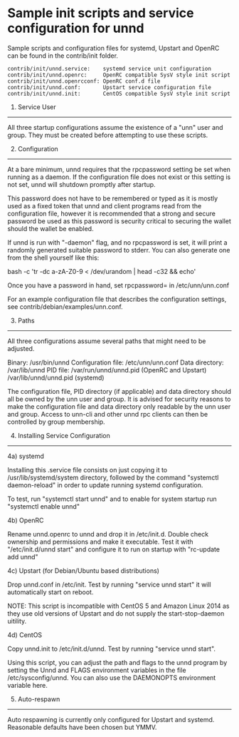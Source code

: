 Sample init scripts and service configuration for unnd
==========================================================

Sample scripts and configuration files for systemd, Upstart and OpenRC
can be found in the contrib/init folder.

    contrib/init/unnd.service:    systemd service unit configuration
    contrib/init/unnd.openrc:     OpenRC compatible SysV style init script
    contrib/init/unnd.openrcconf: OpenRC conf.d file
    contrib/init/unnd.conf:       Upstart service configuration file
    contrib/init/unnd.init:       CentOS compatible SysV style init script

1. Service User
---------------------------------

All three startup configurations assume the existence of a "unn" user
and group.  They must be created before attempting to use these scripts.

2. Configuration
---------------------------------

At a bare minimum, unnd requires that the rpcpassword setting be set
when running as a daemon.  If the configuration file does not exist or this
setting is not set, unnd will shutdown promptly after startup.

This password does not have to be remembered or typed as it is mostly used
as a fixed token that unnd and client programs read from the configuration
file, however it is recommended that a strong and secure password be used
as this password is security critical to securing the wallet should the
wallet be enabled.

If unnd is run with "-daemon" flag, and no rpcpassword is set, it will
print a randomly generated suitable password to stderr.  You can also
generate one from the shell yourself like this:

bash -c 'tr -dc a-zA-Z0-9 < /dev/urandom | head -c32 && echo'

Once you have a password in hand, set rpcpassword= in /etc/unn/unn.conf

For an example configuration file that describes the configuration settings,
see contrib/debian/examples/unn.conf.

3. Paths
---------------------------------

All three configurations assume several paths that might need to be adjusted.

Binary:              /usr/bin/unnd
Configuration file:  /etc/unn/unn.conf
Data directory:      /var/lib/unnd
PID file:            /var/run/unnd/unnd.pid (OpenRC and Upstart)
                     /var/lib/unnd/unnd.pid (systemd)

The configuration file, PID directory (if applicable) and data directory
should all be owned by the unn user and group.  It is advised for security
reasons to make the configuration file and data directory only readable by the
unn user and group.  Access to unn-cli and other unnd rpc clients
can then be controlled by group membership.

4. Installing Service Configuration
-----------------------------------

4a) systemd

Installing this .service file consists on just copying it to
/usr/lib/systemd/system directory, followed by the command
"systemctl daemon-reload" in order to update running systemd configuration.

To test, run "systemctl start unnd" and to enable for system startup run
"systemctl enable unnd"

4b) OpenRC

Rename unnd.openrc to unnd and drop it in /etc/init.d.  Double
check ownership and permissions and make it executable.  Test it with
"/etc/init.d/unnd start" and configure it to run on startup with
"rc-update add unnd"

4c) Upstart (for Debian/Ubuntu based distributions)

Drop unnd.conf in /etc/init.  Test by running "service unnd start"
it will automatically start on reboot.

NOTE: This script is incompatible with CentOS 5 and Amazon Linux 2014 as they
use old versions of Upstart and do not supply the start-stop-daemon uitility.

4d) CentOS

Copy unnd.init to /etc/init.d/unnd. Test by running "service unnd start".

Using this script, you can adjust the path and flags to the unnd program by
setting the Unnd and FLAGS environment variables in the file
/etc/sysconfig/unnd. You can also use the DAEMONOPTS environment variable here.

5. Auto-respawn
-----------------------------------

Auto respawning is currently only configured for Upstart and systemd.
Reasonable defaults have been chosen but YMMV.

